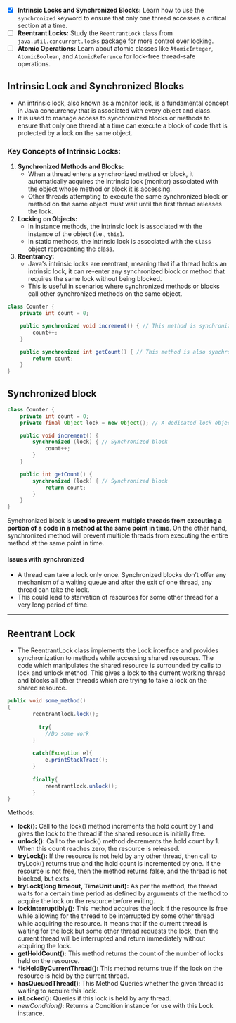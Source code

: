 - [x] **Intrinsic Locks and Synchronized Blocks:** Learn how to use the `synchronized` keyword to ensure that only one thread accesses a critical section at a time.
- [ ] **Reentrant Locks:** Study the `ReentrantLock` class from `java.util.concurrent.locks` package for more control over locking.
- [ ] **Atomic Operations:** Learn about atomic classes like `AtomicInteger`, `AtomicBoolean`, and `AtomicReference` for lock-free thread-safe operations.
## Intrinsic Lock and Synchronized Blocks
- An intrinsic lock, also known as a monitor lock, is a fundamental concept in Java concurrency that is associated with every object and class. 
- It is used to manage access to synchronized blocks or methods to ensure that only one thread at a time can execute a block of code that is protected by a lock on the same object.

### Key Concepts of Intrinsic Locks:
1. **Synchronized Methods and Blocks:**
    - When a thread enters a synchronized method or block, it automatically acquires the intrinsic lock (monitor) associated with the object whose method or block it is accessing.
    - Other threads attempting to execute the same synchronized block or method on the same object must wait until the first thread releases the lock.
2. **Locking on Objects:**
    - In instance methods, the intrinsic lock is associated with the instance of the object (i.e., `this`).
    - In static methods, the intrinsic lock is associated with the `Class` object representing the class.
3. **Reentrancy:**
    - Java's intrinsic locks are reentrant, meaning that if a thread holds an intrinsic lock, it can re-enter any synchronized block or method that requires the same lock without being blocked.
    - This is useful in scenarios where synchronized methods or blocks call other synchronized methods on the same object.
```java
class Counter {
    private int count = 0;

    public synchronized void increment() { // This method is synchronized
        count++;
    }

    public synchronized int getCount() { // This method is also synchronized
        return count;
    }
}
```
## Synchronized block
```java
class Counter {
    private int count = 0;
    private final Object lock = new Object(); // A dedicated lock object

    public void increment() {
        synchronized (lock) { // Synchronized block
            count++;
        }
    }

    public int getCount() {
        synchronized (lock) { // Synchronized block
            return count;
        }
    }
}
```
Synchronized block is **used to prevent multiple threads from executing a portion of a code in a method at the same point in time**. On the other hand, synchronized method will prevent multiple threads from executing the entire method at the same point in time.

#### Issues with synchronized 
- A thread can take a lock only once. Synchronized blocks don’t offer any mechanism of a waiting queue and after the exit of one thread, any thread can take the lock. 
- This could lead to starvation of resources for some other thread for a very long period of time.   

---
## Reentrant Lock
- The ReentrantLock class implements the Lock interface and provides synchronization to methods while accessing shared resources. The code which manipulates the shared resource is surrounded by calls to lock and unlock method. This gives a lock to the current working thread and blocks all other threads which are trying to take a lock on the shared resource.
```java
public void some_method()
{
        reentrantlock.lock();
        
          try{
            //Do some work
        }
  
        catch(Exception e){
            e.printStackTrace();
        }
  
        finally{
            reentrantlock.unlock();
        }
}
```
Methods: 
- ****lock():**** Call to the lock() method increments the hold count by 1 and gives the lock to the thread if the shared resource is initially free.
- ****unlock():**** Call to the unlock() method decrements the hold count by 1. When this count reaches zero, the resource is released.
- ****tryLock():**** If the resource is not held by any other thread, then call to tryLock() returns true and the hold count is incremented by one. If the resource is not free, then the method returns false, and the thread is not blocked, but exits.
- ****tryLock(long timeout, TimeUnit unit):**** As per the method, the thread waits for a certain time period as defined by arguments of the method to acquire the lock on the resource before exiting.
- ****lockInterruptibly():**** This method acquires the lock if the resource is free while allowing for the thread to be interrupted by some other thread while acquiring the resource. It means that if the current thread is waiting for the lock but some other thread requests the lock, then the current thread will be interrupted and return immediately without acquiring the lock.
- ****getHoldCount():**** This method returns the count of the number of locks held on the resource.
- ***isHeldByCurrentThread():** This method returns true if the lock on the resource is held by the current thread.
- **hasQueuedThread()**: This Method Queries whether the given thread is waiting to acquire this lock.
- **isLocked():** Queries if this lock is held by any thread.
- *newCondition()*: Returns a Condition instance for use with this Lock instance.